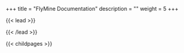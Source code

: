 +++
title = "FlyMine Documentation"
description = ""
weight = 5
+++

{{< lead >}}




{{< /lead >}}


{{< childpages >}}